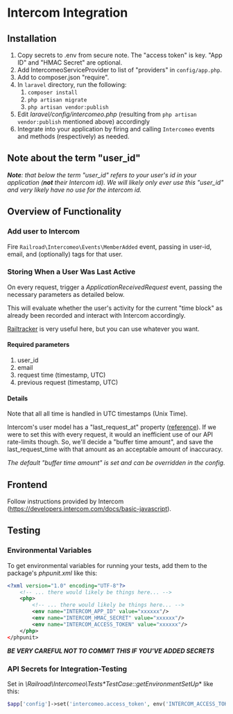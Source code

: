 
Intercom Integration
====================

Installation
------------

1. Copy secrets to .env from secure note. The "access token" is key. "App ID" and "HMAC Secret" are optional. 
1. Add IntercomeoServiceProvider to list of "providers" in `config/app.php`.
1. Add to composer.json "require".
1. In `laravel` directory, run the following:
    1. `composer install`
    1. `php artisan migrate`
    1. `php artisan vendor:publish`
1. Edit *laravel/config/intercomeo.php* (resulting from `php artisan vendor:publish` mentioned above) accordingly
1. Integrate into your application by firing and calling `Intercomeo` events and methods (respectively) as needed.


Note about the term "user_id"
-----------------------------

***Note**: that below the term "user_id" refers to your user's id *in your application* (**not** their Intercom id). We will likely only ever use this "user_id" and very likely have no use for the intercom id.* 


Overview of Functionality
-------------------------


### Add user to Intercom

Fire `Railroad\Intercomeo\Events\MemberAdded` event, passing in user-id, email, and (optionally) tags for that user.


### Storing When a User Was Last Active

On every request, trigger a *ApplicationReceivedRequest* event, passing the necessary parameters as detailed below.

This will evaluate whether the user's activity for the current "time block" as already been recorded and interact with Intercom accordingly.

[Railtracker](http://github.com/railroadmedia/railtracker) is very useful here, but you can use whatever you want.

#### Required parameters

1. user_id
2. email
3. request time (timestamp, UTC)
4. previous request (timestamp, UTC)


#### Details

Note that all all time is handled in UTC timestamps (Unix Time).

Intercom's user model has a "last_request_at" property ([reference](
https://developers.intercom.com/v2.0/reference#user-model)). If we were to set this with every request, it would an inefficient use of our API rate-limits though. So, we'll decide a "buffer time amount", and save the last_request_time with that amount as an acceptable amount of inaccuracy.

*The default "buffer time amount" is set and can be overridden in the config.*


Frontend
------------------

Follow instructions provided by Intercom (https://developers.intercom.com/docs/basic-javascript).


Testing
-------

### Environmental Variables

To get environmental variables for running your tests, add them to the package's *phpunit.xml* like this:

```xml
<?xml version="1.0" encoding="UTF-8"?>
    <!-- ... there would likely be things here... -->
    <php>
        <!-- ... there would likely be things here... -->
        <env name="INTERCOM_APP_ID" value="xxxxxx"/>
        <env name="INTERCOM_HMAC_SECRET" value="xxxxxx"/>
        <env name="INTERCOM_ACCESS_TOKEN" value="xxxxxx"/>
    </php>
</phpunit>
```

***BE VERY CAREFUL NOT TO COMMIT THIS IF YOU'VE ADDED SECRETS*** 


### API Secrets for Integration-Testing

Set in *\Railroad\Intercomeo\Tests\**TestCase::getEnvironmentSetUp*** like this:

```php
$app['config']->set('intercomeo.access_token', env('INTERCOM_ACCESS_TOKEN'));